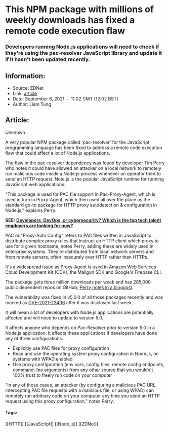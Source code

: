 # This NPM package with millions of weekly downloads has fixed a remote code execution flaw
### Developers running Node.js applications will need to check if they're using the pac-resolver JavaScript library and update it if it hasn't been updated recently.

## Information:
+ Source: ZDNet
+ Link: [article](https://www.zdnet.com/article/this-npm-package-with-millions-of-weekly-downloads-has-fixed-a-remote-code-execution-flaw/)
+ Date: September 6, 2021 -- 11:02 GMT (12:02 BST)
+ Author: Liam Tung


## Article:
Unknown

A very popular NPM package called 'pac-resolver' for the JavaScript programming language has been fixed to address a remote code execution flaw that could affect a lot of Node.js applications. 

The flaw in the [pac-resolver](https://www.npmjs.com/package/pac-resolver) dependency was found by developer Tim Perry who notes it could have allowed an attacker on a local network to remotely run malicious code inside a Node.js process whenever an operator tried to send an HTTP request. Note.js is the popular JavaScript runtime for running JavaScript web applications. 


"This package is used for PAC file support in Pac-Proxy-Agent, which is used in turn in Proxy-Agent, which then used all over the place as the standard go-to package for HTTP proxy autodetection & configuration in Node.js," explains Perry. 

**SEE:** [**Developers, DevOps, or cybersecurity? Which is the top tech talent employers are looking for now?**](https://www.zdnet.com/article/developers-devops-and-cybersecurity-the-top-tech-talent-employers-are-looking-for-now/)

PAC or "Proxy-Auto Config" refers to PAC files written in JavaScript to distribute complex proxy rules that instruct an HTTP client which proxy to use for a given hostname, notes Perry, adding these are widely used in enterprise systems. They're distributed from local network servers and from remote servers, often insecurely over HTTP rather than HTTPs.  

It's a widespread issue as Proxy-Agent is used in Amazon Web Services Cloud Development Kit (CDK), the Mailgun SDK and Google's Firebase CLI. 

The package gets three million downloads per week and has 285,000 public dependent repos on GitHub, [Perry notes in a blogpost](https://httptoolkit.tech/blog/npm-pac-proxy-agent-vulnerability/). 






The vulnerability was fixed in v5.0.0 of all those packages recently and was marked as [CVE-2021-23406](https://snyk.io/vuln/SNYK-JS-PACRESOLVER-1564857) after it was disclosed last week.

It will mean a lot of developers with Node.js applications are potentially affected and will need to update to version 5.0. 

It affects anyone who depends on Pac-Resolver prior to version 5.0 in a Node.js application. It affects these applications if developers have done any of three configurations: 

* Explicitly use PAC files for proxy configuration
* Read and use the operating system proxy configuration in Node.js, on systems with WPAD enabled
* Use proxy configuration (env vars, config files, remote config endpoints, command-line arguments) from any other source that you wouldn't 100% trust to freely run code on your computer

"In any of those cases, an attacker (by configuring a malicious PAC URL, intercepting PAC file requests with a malicious file, or using WPAD) can remotely run arbitrary code on your computer any time you send an HTTP request using this proxy configuration," notes Perry. 





#### Tags:
[[HTTP]] [[JavaScript]] [[Node.js]] [[ZDNet]]
